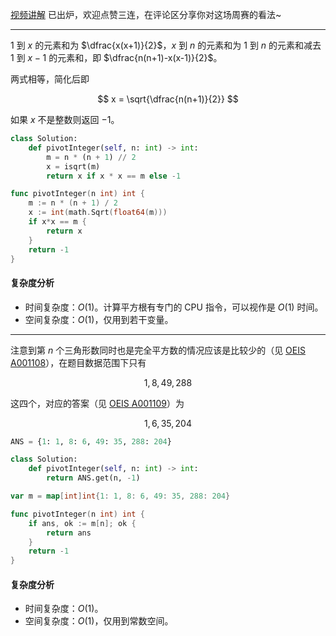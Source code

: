 [视频讲解](https://www.bilibili.com/video/BV1sD4y1e7pr/) 已出炉，欢迎点赞三连，在评论区分享你对这场周赛的看法~

---

$1$ 到 $x$ 的元素和为 $\dfrac{x(x+1)}{2}$，$x$ 到 $n$ 的元素和为 $1$ 到 $n$ 的元素和减去 $1$ 到 $x-1$ 的元素和，即 $\dfrac{n(n+1)-x(x-1)}{2}$。

两式相等，简化后即

$$
x = \sqrt{\dfrac{n(n+1)}{2}}
$$

如果 $x$ 不是整数则返回 $-1$。

```py [sol1-Python3]
class Solution:
    def pivotInteger(self, n: int) -> int:
        m = n * (n + 1) // 2
        x = isqrt(m)
        return x if x * x == m else -1
```

```go [sol1-Go]
func pivotInteger(n int) int {
	m := n * (n + 1) / 2
	x := int(math.Sqrt(float64(m)))
	if x*x == m {
		return x
	}
	return -1
}
```

#### 复杂度分析

- 时间复杂度：$O(1)$。计算平方根有专门的 CPU 指令，可以视作是 $O(1)$ 时间。
- 空间复杂度：$O(1)$，仅用到若干变量。

---

注意到第 $n$ 个三角形数同时也是完全平方数的情况应该是比较少的（见 [OEIS A001108](https://oeis.org/A001108)），在题目数据范围下只有

$$
1,8,49,288
$$

这四个，对应的答案（见 [OEIS A001109](https://oeis.org/A001109)）为

$$
1,6,35,204
$$

```py [sol2-Python3]
ANS = {1: 1, 8: 6, 49: 35, 288: 204}

class Solution:
    def pivotInteger(self, n: int) -> int:
        return ANS.get(n, -1)
```

```go [sol2-Go]
var m = map[int]int{1: 1, 8: 6, 49: 35, 288: 204}

func pivotInteger(n int) int {
	if ans, ok := m[n]; ok {
		return ans
	}
	return -1
}
```

#### 复杂度分析

- 时间复杂度：$O(1)$。
- 空间复杂度：$O(1)$，仅用到常数空间。
